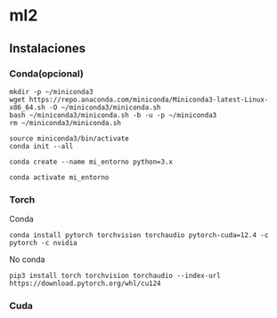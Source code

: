 # ml2


## Instalaciones

### Conda(opcional)
```
mkdir -p ~/miniconda3
wget https://repo.anaconda.com/miniconda/Miniconda3-latest-Linux-x86_64.sh -O ~/miniconda3/miniconda.sh
bash ~/miniconda3/miniconda.sh -b -u -p ~/miniconda3
rm ~/miniconda3/miniconda.sh
```
```
source miniconda3/bin/activate
conda init --all
```
```
conda create --name mi_entorno python=3.x
```
```
conda activate mi_entorno
```



### Torch
Conda
```
conda install pytorch torchvision torchaudio pytorch-cuda=12.4 -c pytorch -c nvidia
```
No conda
```
pip3 install torch torchvision torchaudio --index-url https://download.pytorch.org/whl/cu124
```
### Cuda
